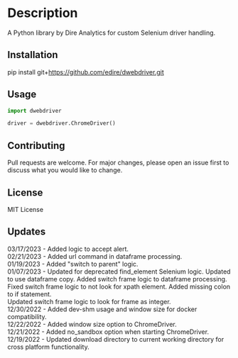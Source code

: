 # Description

A Python library by Dire Analytics for custom Selenium driver handling.

## Installation

pip install git+https://github.com/edire/dwebdriver.git

## Usage

```python
import dwebdriver

driver = dwebdriver.ChromeDriver()
```

## Contributing

Pull requests are welcome. For major changes, please open an issue first to discuss what you would like to change.

## License

MIT License

## Updates

03/17/2023 - Added logic to accept alert.<br>
02/21/2023 - Added url command in dataframe processing.<br>
01/19/2023 - Added "switch to parent" logic.<br>
01/07/2023 - Updated for deprecated find_element Selenium logic.  Updated to use dataframe copy.  Added switch frame logic to dataframe processing.  Fixed switch frame logic to not look for xpath element.  Added missing colon to if statement.<br>
Updated switch frame logic to look for frame as integer.<br>
12/30/2022 - Added dev-shm usage and window size for docker compatibility.<br>
12/22/2022 - Added window size option to ChromeDriver.<br>
12/21/2022 - Added no_sandbox option when starting ChromeDriver.<br>
12/19/2022 - Updated download directory to current working directory for cross platform functionality.